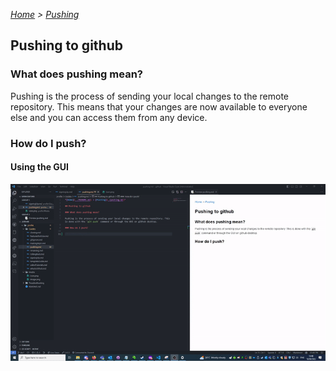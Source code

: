 *[Home](../README.md) > [Pushing](./pushing.md)*

## Pushing to github

### What does pushing mean?

Pushing is the process of sending your local changes to the remote repository. This means that your changes are now available to everyone else and you can access them from any device.

### How do I push?

#### Using the GUI

![Pushing using the GUI](../Media/saving.gif)